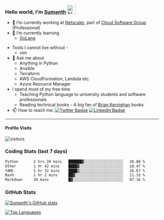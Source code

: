 ### Hello world, I'm [Sumanth](https://www.linkedin.com/in/sumanth-lingappa/) <img src="https://user-images.githubusercontent.com/1303154/88677602-1635ba80-d120-11ea-84d8-d263ba5fc3c0.gif" width="28px" alt="hi">

* 🔭 I’m currently working at [Netscaler](https://github.com/netscaler), part of [Cloud Software Group](https://cloud.com) (Professional)
* 🌱 I’m currently learning 
  + [GoLang](https://golang.org/)
<!-- - 👯 I’m looking to collaborate on -->
<!-- - 🤔 I’m looking for help with -->
* Tools I cannot live without - 
  + vim
* 💬 Ask me about
  + Anything in Python
  + Ansible
  + Terraform
  + AWS CloudFormation, Lambda etc.
  + Azure Resource Manager
* I spend most of my free time
  + Teaching Python language to university students and software professionals
  + Reading technical books - A big fan of [Brian Kernighan](https://en.wikipedia.org/wiki/Brian_Kernighan) books
* 📫 How to reach me:
[![Twitter Badge](https://img.shields.io/badge/-@SumanthLingappa-1ca0f1?style=flat&labelColor=1ca0f1&logo=twitter&logoColor=white&link=https://twitter.com/SumanthLingappa)](https://twitter.com/SumanthLingappa)
[![LinkedIn Badge](https://img.shields.io/badge/-sumanth%20lingappa-%230077B5.svg?style=for-the-badge&logo=linkedin&logoColor=white&link=https://www.linkedin.com/in/sumanth-lingappa/)](https://www.linkedin.com/in/sumanth-lingappa/)
<!-- - 😄 Pronouns: -->
<!-- - ⚡ Fun fact: -->

---

#### Profile Visits

![visitors](https://visitor-badge.glitch.me/badge?page_id=sumanth-lingappa.sumanth-lingappa)

### Coding Stats (last 7 days)

<!--START_SECTION:waka-->

```txt
Python       2 hrs 28 mins   ██████▓░░░░░░░░░░░░░░░░░░   26.88 %
Other        1 hr 42 mins    ████▓░░░░░░░░░░░░░░░░░░░░   18.47 %
YAML         1 hr 32 mins    ████▒░░░░░░░░░░░░░░░░░░░░   16.67 %
Bash         1 hr 2 mins     ██▓░░░░░░░░░░░░░░░░░░░░░░   11.33 %
Markdown     39 mins         █▓░░░░░░░░░░░░░░░░░░░░░░░   07.16 %
```

<!--END_SECTION:waka-->

### GitHub Stats

[![Sumanth's GitHub stats](https://github-readme-stats.vercel.app/api?username=sumanth-lingappa&count_private=true&show_icons=true&theme=cobalt)](https://github.com/sumanth-lingappa)

[![Top Languages](https://github-readme-stats.vercel.app/api/top-langs/?username=sumanth-lingappa&layout=compact)](https://github.com/sumanth-lingappa)
